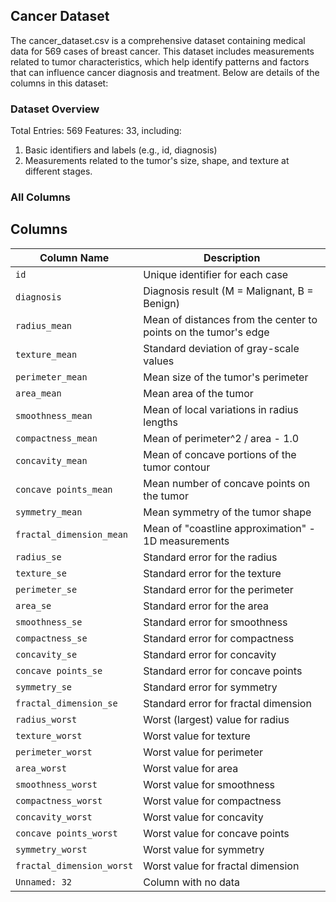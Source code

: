 ## Cancer Dataset
The cancer_dataset.csv is a comprehensive dataset containing medical data for 569 cases of breast cancer. This dataset includes measurements related to tumor characteristics, which help identify patterns and factors that can influence cancer diagnosis and treatment. Below are details of the columns in this dataset:

### Dataset Overview
Total Entries: 569
Features: 33, including:
  1) Basic identifiers and labels (e.g., id, diagnosis)
  2) Measurements related to the tumor's size, shape, and texture at different stages.

### All Columns
## Columns

| Column Name               | Description                                                       |
|---------------------------|-------------------------------------------------------------------|
| `id`                      | Unique identifier for each case                                   |
| `diagnosis`               | Diagnosis result (M = Malignant, B = Benign)                      |
| `radius_mean`             | Mean of distances from the center to points on the tumor's edge   |
| `texture_mean`            | Standard deviation of gray-scale values                           |
| `perimeter_mean`          | Mean size of the tumor's perimeter                                |
| `area_mean`               | Mean area of the tumor                                            |
| `smoothness_mean`         | Mean of local variations in radius lengths                        |
| `compactness_mean`        | Mean of perimeter^2 / area - 1.0                                  |
| `concavity_mean`          | Mean of concave portions of the tumor contour                     |
| `concave points_mean`     | Mean number of concave points on the tumor                        |
| `symmetry_mean`           | Mean symmetry of the tumor shape                                  |
| `fractal_dimension_mean`  | Mean of "coastline approximation" - 1D measurements               |
| `radius_se`               | Standard error for the radius                                     |
| `texture_se`              | Standard error for the texture                                    |
| `perimeter_se`            | Standard error for the perimeter                                  |
| `area_se`                 | Standard error for the area                                       |
| `smoothness_se`           | Standard error for smoothness                                     |
| `compactness_se`          | Standard error for compactness                                    |
| `concavity_se`            | Standard error for concavity                                      |
| `concave points_se`       | Standard error for concave points                                 |
| `symmetry_se`             | Standard error for symmetry                                       |
| `fractal_dimension_se`    | Standard error for fractal dimension                              |
| `radius_worst`            | Worst (largest) value for radius                                  |
| `texture_worst`           | Worst value for texture                                           |
| `perimeter_worst`         | Worst value for perimeter                                         |
| `area_worst`              | Worst value for area                                              |
| `smoothness_worst`        | Worst value for smoothness                                        |
| `compactness_worst`       | Worst value for compactness                                       |
| `concavity_worst`         | Worst value for concavity                                         |
| `concave points_worst`    | Worst value for concave points                                    |
| `symmetry_worst`          | Worst value for symmetry                                          |
| `fractal_dimension_worst` | Worst value for fractal dimension                                 |
| `Unnamed: 32`             | Column with no data                                               |
